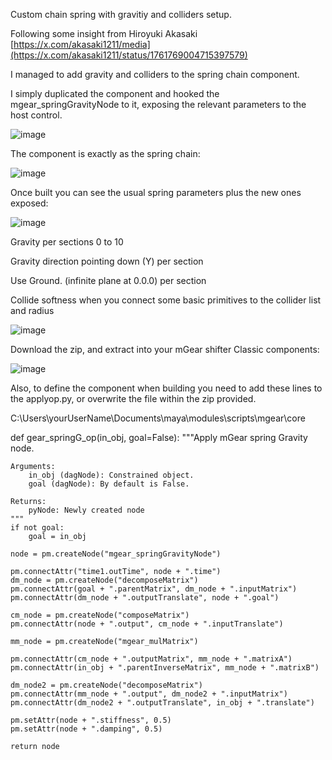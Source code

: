Custom chain spring with gravitiy and colliders setup.

Following some insight from Hiroyuki Akasaki [https://x.com/akasaki1211/media](https://x.com/akasaki1211/status/1761769004715397579) 

I managed to add gravity and colliders to the spring chain component.

I simply duplicated the component and hooked the mgear_springGravityNode to it, exposing the relevant parameters to the host control.

![image](https://github.com/user-attachments/assets/78e44fc2-92d1-4971-8ba5-447c1b026faa)

The component is exactly as the spring chain:

![image](https://github.com/user-attachments/assets/41a1bbe3-6a07-48cb-8158-8bcfcea02c2e)

Once built you can see the usual spring parameters plus the new ones exposed: 

![image](https://github.com/user-attachments/assets/967c5e60-0436-4c3f-9d52-c2fc0c184b99)

Gravity per sections 0 to 10

Gravity direction pointing down (Y) per section

Use Ground. (infinite plane at 0.0.0) per section

Collide softness when you connect some basic primitives to the collider list and radius

![image](https://github.com/user-attachments/assets/14e556e4-8550-4f0b-9281-7f7957417107)





Download the zip, and extract into your mGear shifter Classic components:

![image](https://github.com/user-attachments/assets/6c38679d-1aca-42ee-84d6-d9c0e968f373)

Also, to define the component when building you need to add these lines to the applyop.py, or overwrite the file within the zip provided.

C:\Users\yourUserName\Documents\maya\modules\scripts\mgear\core

def gear_springG_op(in_obj, goal=False):
    """Apply mGear spring Gravity  node.

    Arguments:
        in_obj (dagNode): Constrained object.
        goal (dagNode): By default is False.

    Returns:
        pyNode: Newly created node
    """
    if not goal:
        goal = in_obj

    node = pm.createNode("mgear_springGravityNode")

    pm.connectAttr("time1.outTime", node + ".time")
    dm_node = pm.createNode("decomposeMatrix")
    pm.connectAttr(goal + ".parentMatrix", dm_node + ".inputMatrix")
    pm.connectAttr(dm_node + ".outputTranslate", node + ".goal")

    cm_node = pm.createNode("composeMatrix")
    pm.connectAttr(node + ".output", cm_node + ".inputTranslate")

    mm_node = pm.createNode("mgear_mulMatrix")

    pm.connectAttr(cm_node + ".outputMatrix", mm_node + ".matrixA")
    pm.connectAttr(in_obj + ".parentInverseMatrix", mm_node + ".matrixB")

    dm_node2 = pm.createNode("decomposeMatrix")
    pm.connectAttr(mm_node + ".output", dm_node2 + ".inputMatrix")
    pm.connectAttr(dm_node2 + ".outputTranslate", in_obj + ".translate")

    pm.setAttr(node + ".stiffness", 0.5)
    pm.setAttr(node + ".damping", 0.5)

    return node
